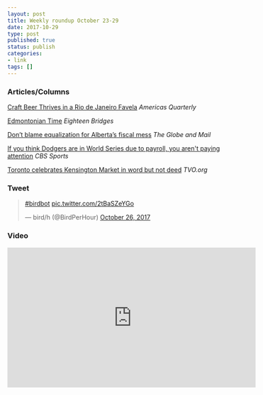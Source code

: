 ```yaml
---
layout: post
title: Weekly roundup October 23-29
date: 2017-10-29
type: post
published: true
status: publish
categories:
- link
tags: []
---
```


### Articles/Columns

[Craft Beer Thrives in a Rio de Janeiro Favela](http://americasquarterly.org/content/craft-beer-thrives-rio-de-janeiro-favelas "Craft Beer Thrives in a Rio de Janeiro Favela. By Jill Langlois") *Americas Quarterly*

[Edmontonian Time](http://eighteenbridges.com/story/edmontonian-time-rollie-pemberton-essay/ "Edmontonian Time. By Rollie Pemberton") *Eighteen Bridges*

[Don’t blame equalization for Alberta’s fiscal mess](https://beta.theglobeandmail.com/opinion/dont-blame-equalization-for-albertas-fiscal-mess/article36680619/ "Don’t blame equalization for Alberta’s fiscal mess. By Trevor Tombe") *The Globe and Mail*

[If you think Dodgers are in World Series due to payroll, you aren't paying attention](https://www.cbssports.com/mlb/news/if-you-think-dodgers-are-in-world-series-due-to-payroll-you-arent-paying-attention/ "If you think Dodgers are in World Series due to payroll, you aren't paying attention. By Jonah Keri") *CBS Sports*

[Toronto celebrates Kensington Market in word but not deed](https://tvo.org/article/current-affairs/the-next-ontario/toronto-celebrates-kensington-market-in-word-but-not-deed "Toronto celebrates Kensington Market in word but not deed. By John Michael McGrath") *TVO.org*

### Tweet

<blockquote class="twitter-tweet" data-lang="en"><p lang="und" dir="ltr"><a href="https://twitter.com/hashtag/birdbot?src=hash&amp;ref_src=twsrc%5Etfw">#birdbot</a> <a href="https://t.co/2tBaSZeYGo">pic.twitter.com/2tBaSZeYGo</a></p>&mdash; bird/h (@BirdPerHour) <a href="https://twitter.com/BirdPerHour/status/923550297989017604?ref_src=twsrc%5Etfw">October 26, 2017</a></blockquote> <script async src="https://platform.twitter.com/widgets.js" charset="utf-8"></script> 


### Video

<iframe width="560" height="315" src="https://www.youtube-nocookie.com/embed/8E2z9YouMfM?rel=0" frameborder="0" allowfullscreen></iframe>